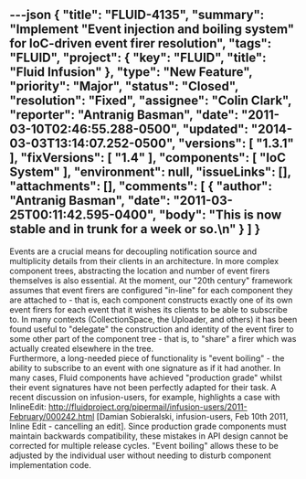 ---json
{
  "title": "FLUID-4135",
  "summary": "Implement \"Event injection and boiling system\" for IoC-driven event firer resolution",
  "tags": "FLUID",
  "project": {
    "key": "FLUID",
    "title": "Fluid Infusion"
  },
  "type": "New Feature",
  "priority": "Major",
  "status": "Closed",
  "resolution": "Fixed",
  "assignee": "Colin Clark",
  "reporter": "Antranig Basman",
  "date": "2011-03-10T02:46:55.288-0500",
  "updated": "2014-03-03T13:14:07.252-0500",
  "versions": [
    "1.3.1"
  ],
  "fixVersions": [
    "1.4"
  ],
  "components": [
    "IoC System"
  ],
  "environment": null,
  "issueLinks": [],
  "attachments": [],
  "comments": [
    {
      "author": "Antranig Basman",
      "date": "2011-03-25T00:11:42.595-0400",
      "body": "This is now stable and in trunk for a week or so.\n"
    }
  ]
}
---
Events are a crucial means for decoupling notification source and multiplicity details from their clients in an architecture. In more complex component trees, abstracting the location and number of event firers themselves is also essential. At the moment, our "20th century" framework assumes that event firers are configured "in-line" for each component they are attached to - that is, each component constructs exactly one of its own event firers for each event that it wishes its clients to be able to subscribe to. In many contexts (CollectionSpace, the Uploader, and others) it has been found useful to "delegate" the construction and identity of the event firer to some other part of the component tree - that is, to "share" a firer which was actually created elsewhere in the tree.\
Furthermore, a long-needed piece of functionality is "event boiling" - the ability to subscribe to an event with one signature as if it had another. In many cases, Fluid components have achieved "production grade" whilst their event signatures have not been perfectly adapted for their task. A recent discussion on infusion-users, for example, highlights a case with InlineEdit: <http://fluidproject.org/pipermail/infusion-users/2011-February/000242.html> \[Damian Sobieralski, infusion-users, Feb 10th 2011, Inline Edit - cancelling an edit]. Since production grade components must maintain backwards compatibility, these mistakes in API design cannot be corrected for multiple release cycles. "Event boiling" allows these to be adjusted by the individual user without needing to disturb component implementation code.

        